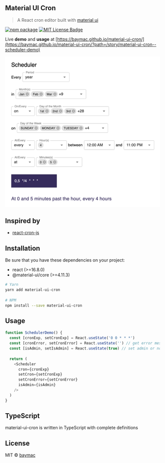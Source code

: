 ## Material UI Cron

> A React cron editor built with [material ui](https://material-ui.com/)

[![npm package](https://img.shields.io/npm/v/material-ui-cron/latest.svg)](https://www.npmjs.com/package/material-ui-cron)
[![MIT License Badge](https://img.shields.io/badge/license-MIT-blue.svg)](https://github.com/baymac/material-ui-cron/blob/master/LICENSE.md)

Live **demo** and **usage** at
[https://baymac.github.io/material-ui-cron/](https://baymac.github.io/material-ui-cron/?path=/story/material-ui-cron--scheduler-demo)

![material-ui-cron demo](/docs/material-ui-cron.png)

## Inspired by

- [react-cron-js](https://github.com/xrutayisire/react-js-cron)

## Installation

Be sure that you have these dependencies on your project:

- react (>=16.8.0)
- @material-ui/core (>=4.11.3)

```bash
# Yarn
yarn add material-ui-cron

# NPM
npm install --save material-ui-cron
```

## Usage

```javascript
function SchedulerDemo() {
  const [cronExp, setCronExp] = React.useState('0 0 * * *')
  const [cronError, setCronError] = React.useState('') // get error message if cron is invalid
  const [isAdmin, setIsAdmin] = React.useState(true) // set admin or non-admin to enable or disable high frequency scheduling (more than once a day)

  return (
    <Scheduler
      cron={cronExp}
      setCron={setCronExp}
      setCronError={setCronError}
      isAdmin={isAdmin}
    />
  )
}
```

## TypeScript

material-ui-cron is written in TypeScript with complete definitions

## License

MIT © [baymac](https://github.com/baymac)
